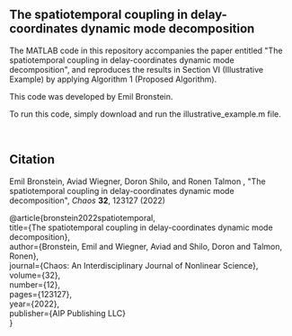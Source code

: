 ## The spatiotemporal coupling in delay-coordinates dynamic mode decomposition
The MATLAB code in this repository accompanies the paper entitled "The spatiotemporal coupling in delay-coordinates dynamic mode decomposition", and reproduces the results in Section VI (Illustrative Example) by applying Algorithm 1 (Proposed Algorithm).

This code was developed by Emil Bronstein.

To run this code, simply download and run the illustrative_example.m file.

<br/>

## Citation
Emil Bronstein, Aviad Wiegner, Doron Shilo, and Ronen Talmon , "The spatiotemporal coupling in delay-coordinates dynamic mode decomposition", *Chaos* **32**, 123127 (2022)

@article{bronstein2022spatiotemporal, \
  title={The spatiotemporal coupling in delay-coordinates dynamic mode decomposition}, \
  author={Bronstein, Emil and Wiegner, Aviad and Shilo, Doron and Talmon, Ronen}, \
  journal={Chaos: An Interdisciplinary Journal of Nonlinear Science}, \
  volume={32}, \
  number={12}, \
  pages={123127}, \
  year={2022}, \
  publisher={AIP Publishing LLC} \
}
